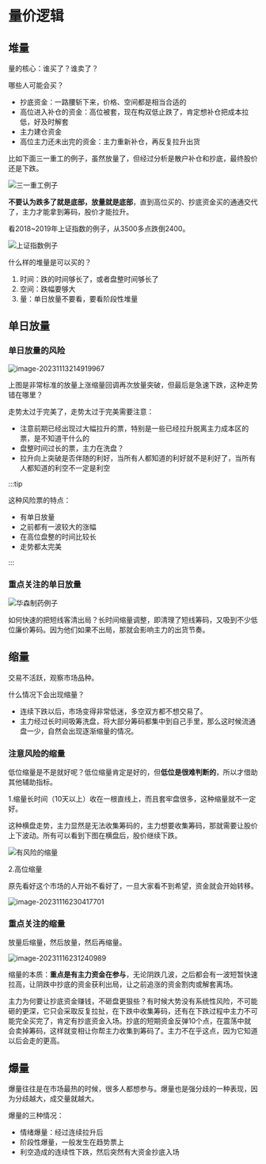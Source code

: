 # 量价逻辑

## 堆量

量的核心：谁买了？谁卖了？

哪些人可能会买？

- 抄底资金：一路腰斩下来，价格、空间都是相当合适的
- 高位进入补仓的资金：高位被套，现在构双低止跌了，肯定想补仓把成本拉低，好及时解套
- 主力建仓资金
- 高位主力还未出完的资金：主力重新补仓，再反复拉升出货

比如下面三一重工的例子，虽然放量了，但经过分析是散户补仓和抄底，最终股价还是下跌。

![三一重工例子](./images/三一重工例子.png)

**不要认为跌多了就是底部，放量就是底部**，直到高位买的、抄底资金买的通通交代了，主力才能拿到筹码，股价才能拉升。

看2018~2019年上证指数的例子，从3500多点跌倒2400。

![上证指数例子](./images/上证指数例子.png)

什么样的堆量是可以买的？

1. 时间：跌的时间够长了，或者盘整时间够长了
2. 空间：跌幅要够大
3. 量：单日放量不要看，要看阶段性堆量

## 单日放量

### 单日放量的风险

![image-20231113214919967](./images/image-20231113214919967.png)

上图是非常标准的放量上涨缩量回调再次放量突破，但最后是急速下跌，这种走势错在哪里？

走势太过于完美了，走势太过于完美需要注意：

- 注意前期已经出现过大幅拉升的票，特别是一些已经拉升脱离主力成本区的票，是不知道干什么的
- 盘整时间过长的票，主力在洗盘？
- 拉升向上突破是否伴随的利好，当所有人都知道的利好就不是利好了，当所有人都知道的利空不一定是利空

:::tip

这种风险票的特点：

- 有单日放量
- 之前都有一波较大的涨幅
- 在高位盘整的时间比较长
- 走势都太完美

:::

### 重点关注的单日放量

![华森制药例子](./images/华森制药例子.png)

如何快速的把短线客清出局？长时间缩量调整，即清理了短线筹码，又吸到不少低位廉价筹码。因为他们如果不出局，那就会影响主力的出货节奏。

## 缩量

交易不活跃，观察市场品种。

什么情况下会出现缩量？

- 连续下跌以后，市场变得非常低迷，多空双方都不想交易了。
- 主力经过长时间吸筹洗盘，将大部分筹码都集中到自己手里，那么这时候流通盘一少，自然会出现逐渐缩量的情况。

### 注意风险的缩量

低位缩量是不是就好呢？低位缩量肯定是好的，但**低位是很难判断的**，所以才借助其他辅助指标。

1.缩量长时间（10天以上）收在一根直线上，而且套牢盘很多，这种缩量就不一定好。

这种横盘走势，主力显然是无法收集筹码的，主力想要收集筹码，那就需要让股价上下波动。所有可以看到下图在横盘后，股价继续下跌。

![有风险的缩量](./images/有风险的缩量.png)

2.高位缩量

原先看好这个市场的人开始不看好了，一旦大家看不到希望，资金就会开始转移。

![image-20231116230417701](./images/image-20231116230417701.png)

### 重点关注的缩量

放量后缩量，然后放量，然后再缩量。

![image-20231116231240989](./images/image-20231116231240989.png)

缩量的本质：**重点是有主力资金在参与**，无论阴跌几波，之后都会有一波短暂快速拉高，让阴跌中抄底的资金获利出局，让之前追涨的资金割肉或解套离场。

主力为何要让抄底资金赚钱，不砸盘更狠些？有时候大势没有系统性风险，不可能砸的更深，它只会采取反复拉扯，在下跌中收集筹码，还有在下跌过程中主力不可能完全买完了，肯定有抄底资金入场。抄底的短期资金反弹10个点，在震荡中就会卖掉筹码，这样就变相让你帮主力收集到筹码了。主力不在乎这点，因为它知道以后会走的更高。

## 爆量

爆量往往是在市场最热的时候，很多人都想参与。爆量也是强分歧的一种表现，因为分歧越大，成交量就越大。

爆量的三种情况：

- 情绪爆量：经过连续拉升后
- 阶段性爆量，一般发生在趋势票上
- 利空造成的连续性下跌，然后突然有大资金抄底入场




